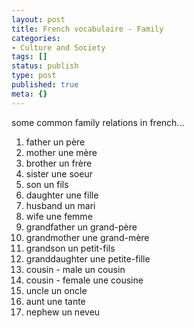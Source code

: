 ```yaml
---
layout: post
title: French vocabulaire - Family
categories:
- Culture and Society
tags: []
status: publish
type: post
published: true
meta: {}
---
```

some common family relations in french...
<ol>
	<li>father un père</li>
	<li>mother une mère</li>
	<li>brother un frère</li>
	<li>sister une soeur</li>
	<li>son un fils</li>
	<li>daughter une fille</li>
	<li>husband un mari</li>
	<li>wife une femme</li>
	<li>grandfather un grand-père</li>
	<li>grandmother une grand-mère</li>
	<li>grandson un petit-fils</li>
	<li>granddaughter une petite-fille</li>
	<li>cousin - male un cousin</li>
	<li>cousin - female une cousine</li>
	<li>uncle un oncle</li>
	<li>aunt une tante</li>
	<li>nephew un neveu</li>
</ol>
